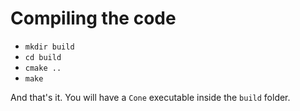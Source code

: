 # Compiling the code

- `mkdir build`
- `cd build`
- `cmake ..`
- `make`

And that's it. You will have a `Cone` executable inside the `build` folder.

